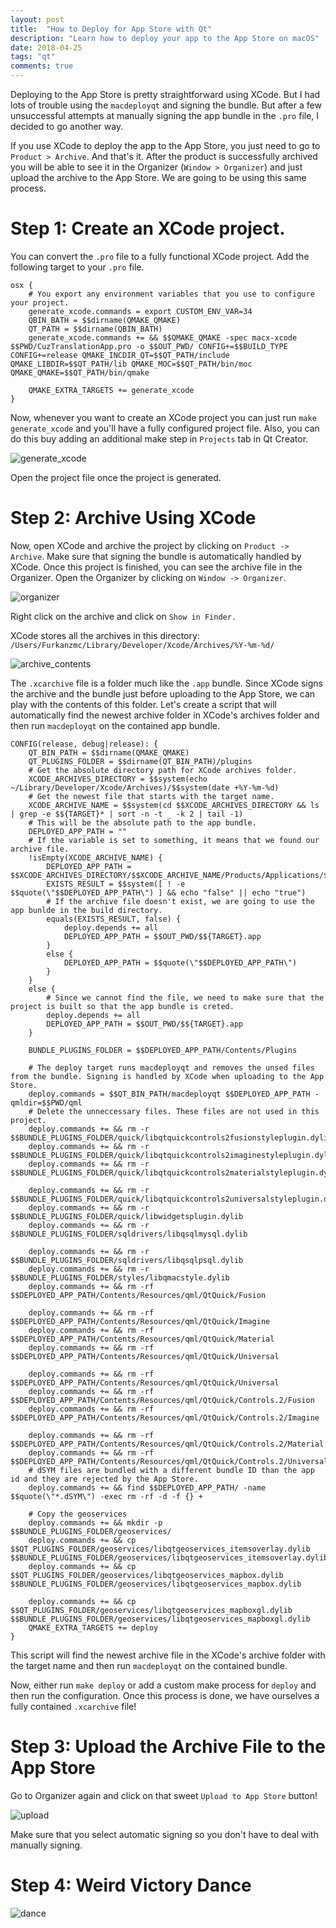 ```yaml
---
layout: post
title:  "How to Deploy for App Store with Qt"
description: "Learn how to deploy your app to the App Store on macOS"
date: 2018-04-25
tags: "qt"
comments: true
---
```


Deploying to the App Store is pretty straightforward using XCode. But I had lots of trouble using the `macdeployqt` and signing the bundle.
But after a few unsuccessful attempts at manually signing the app bundle in the `.pro` file, I decided to go another way.

If you use XCode to deploy the app to the App Store, you just need to go to `Product > Archive`. And that's it. After the product is successfully archived
you will be able to see it in the Organizer (`Window > Organizer`) and just upload the archive to the App Store. We are going to be using this same process.

# Step 1: Create an XCode project.

You can convert the `.pro` file to a fully functional XCode project. Add the following target to your `.pro` file.

```qmake
osx {
    # You export any environment variables that you use to configure your project.
    generate_xcode.commands = export CUSTOM_ENV_VAR=34
    QBIN_BATH = $$dirname(QMAKE_QMAKE)
    QT_PATH = $$dirname(QBIN_BATH)
    generate_xcode.commands += && $$QMAKE_QMAKE -spec macx-xcode $$PWD/CuzTranslationApp.pro -o $$OUT_PWD/ CONFIG+=$$BUILD_TYPE CONFIG+=release QMAKE_INCDIR_QT=$$QT_PATH/include QMAKE_LIBDIR=$$QT_PATH/lib QMAKE_MOC=$$QT_PATH/bin/moc QMAKE_QMAKE=$$QT_PATH/bin/qmake

    QMAKE_EXTRA_TARGETS += generate_xcode
}
```

Now, whenever you want to create an XCode project you can just run `make generate_xcode` and you'll have a fully configured project file.
Also, you can do this buy adding an additional make step in `Projects` tab in Qt Creator.

![generate_xcode](https://drive.google.com/uc?export=download&id=1U01isydj83gXqT8eU1hKq2TrhqG5VNoB)

Open the project file once the project is generated.

# Step 2: Archive Using XCode

Now, open XCode and archive the project by clicking on `Product -> Archive`. Make sure that signing the bundle is automatically handled by XCode. Once this project is finished, you can see the archive file in the Organizer.
Open the Organizer by clicking on `Window -> Organizer`.

![organizer](https://drive.google.com/uc?export=download&id=1SjK3bZvUsyv2stAOZldOjIXedpLX5-q7)


Right click on the archive and click on `Show in Finder.`

XCode stores all the archives in this directory: `/Users/Furkanzmc/Library/Developer/Xcode/Archives/%Y-%m-%d/`

![archive_contents](https://drive.google.com/uc?export=download&id=1eu0QeHRJetqwvlzF0ih-HmmVkI2cpQdX)

The `.xcarchive` file is a folder much like the `.app` bundle. Since XCode signs the archive and the bundle just before uploading to the App Store, we can play with the contents of this folder.
Let's create a script that will automatically find the newest archive folder in XCode's archives folder and then run `macdeployqt` on the contained app bundle.

```qmake
CONFIG(release, debug|release): {
    QT_BIN_PATH = $$dirname(QMAKE_QMAKE)
    QT_PLUGINS_FOLDER = $$dirname(QT_BIN_PATH)/plugins
    # Get the absolute directory path for XCode archives folder.
    XCODE_ARCHIVES_DIRECTORY = $$system(echo ~/Library/Developer/Xcode/Archives)/$$system(date +%Y-%m-%d)
    # Get the newest file that starts with the target name.
    XCODE_ARCHIVE_NAME = $$system(cd $$XCODE_ARCHIVES_DIRECTORY && ls | grep -e $${TARGET}* | sort -n -t _ -k 2 | tail -1)
    # This will be the absolute path to the app bundle.
    DEPLOYED_APP_PATH = ""
    # If the variable is set to something, it means that we found our archive file.
    !isEmpty(XCODE_ARCHIVE_NAME) {
        DEPLOYED_APP_PATH = $$XCODE_ARCHIVES_DIRECTORY/$$XCODE_ARCHIVE_NAME/Products/Applications/$${TARGET}.app
        EXISTS_RESULT = $$system([ ! -e $$quote(\"$$DEPLOYED_APP_PATH\") ] && echo "false" || echo "true")
        # If the archive file doesn't exist, we are going to use the app bunlde in the build directory.
        equals(EXISTS_RESULT, false) {
            deploy.depends += all
            DEPLOYED_APP_PATH = $$OUT_PWD/$${TARGET}.app
        }
        else {
            DEPLOYED_APP_PATH = $$quote(\"$$DEPLOYED_APP_PATH\")
        }
    }
    else {
        # Since we cannot find the file, we need to make sure that the project is built so that the app bundle is creted.
        deploy.depends += all
        DEPLOYED_APP_PATH = $$OUT_PWD/$${TARGET}.app
    }

    BUNDLE_PLUGINS_FOLDER = $$DEPLOYED_APP_PATH/Contents/Plugins

    # The deploy target runs macdeployqt and removes the unsed files from the bundle. Signing is handled by XCode when uploading to the App Store.
    deploy.commands = $$QT_BIN_PATH/macdeployqt $$DEPLOYED_APP_PATH -qmldir=$$PWD/qml
    # Delete the unneccessary files. These files are not used in this project.
    deploy.commands += && rm -r $$BUNDLE_PLUGINS_FOLDER/quick/libqtquickcontrols2fusionstyleplugin.dylib
    deploy.commands += && rm -r $$BUNDLE_PLUGINS_FOLDER/quick/libqtquickcontrols2imaginestyleplugin.dylib
    deploy.commands += && rm -r $$BUNDLE_PLUGINS_FOLDER/quick/libqtquickcontrols2materialstyleplugin.dylib

    deploy.commands += && rm -r $$BUNDLE_PLUGINS_FOLDER/quick/libqtquickcontrols2universalstyleplugin.dylib
    deploy.commands += && rm -r $$BUNDLE_PLUGINS_FOLDER/quick/libwidgetsplugin.dylib
    deploy.commands += && rm -r $$BUNDLE_PLUGINS_FOLDER/sqldrivers/libqsqlmysql.dylib

    deploy.commands += && rm -r $$BUNDLE_PLUGINS_FOLDER/sqldrivers/libqsqlpsql.dylib
    deploy.commands += && rm -r $$BUNDLE_PLUGINS_FOLDER/styles/libqmacstyle.dylib
    deploy.commands += && rm -rf $$DEPLOYED_APP_PATH/Contents/Resources/qml/QtQuick/Fusion

    deploy.commands += && rm -rf $$DEPLOYED_APP_PATH/Contents/Resources/qml/QtQuick/Imagine
    deploy.commands += && rm -rf $$DEPLOYED_APP_PATH/Contents/Resources/qml/QtQuick/Material
    deploy.commands += && rm -rf $$DEPLOYED_APP_PATH/Contents/Resources/qml/QtQuick/Universal

    deploy.commands += && rm -rf $$DEPLOYED_APP_PATH/Contents/Resources/qml/QtQuick/Universal
    deploy.commands += && rm -rf $$DEPLOYED_APP_PATH/Contents/Resources/qml/QtQuick/Controls.2/Fusion
    deploy.commands += && rm -rf $$DEPLOYED_APP_PATH/Contents/Resources/qml/QtQuick/Controls.2/Imagine

    deploy.commands += && rm -rf $$DEPLOYED_APP_PATH/Contents/Resources/qml/QtQuick/Controls.2/Material
    deploy.commands += && rm -rf $$DEPLOYED_APP_PATH/Contents/Resources/qml/QtQuick/Controls.2/Universal
    # dSYM files are bundled with a different bundle ID than the app id and they are rejected by the App Store.
    deploy.commands += && find $$DEPLOYED_APP_PATH/ -name $$quote(\"*.dSYM\") -exec rm -rf -d -f {} +

    # Copy the geoservices
    deploy.commands += && mkdir -p $$BUNDLE_PLUGINS_FOLDER/geoservices/
    deploy.commands += && cp $$QT_PLUGINS_FOLDER/geoservices/libqtgeoservices_itemsoverlay.dylib $$BUNDLE_PLUGINS_FOLDER/geoservices/libqtgeoservices_itemsoverlay.dylib
    deploy.commands += && cp $$QT_PLUGINS_FOLDER/geoservices/libqtgeoservices_mapbox.dylib $$BUNDLE_PLUGINS_FOLDER/geoservices/libqtgeoservices_mapbox.dylib

    deploy.commands += && cp $$QT_PLUGINS_FOLDER/geoservices/libqtgeoservices_mapboxgl.dylib $$BUNDLE_PLUGINS_FOLDER/geoservices/libqtgeoservices_mapboxgl.dylib
    QMAKE_EXTRA_TARGETS += deploy
}
```

This script will find the newest archive file in the XCode's archive folder with the target name and then run `macdeployqt` on the contained bundle.

Now, either run `make deploy` or add a custom make process for `deploy` and then run the configuration.
Once this process is done, we have ourselves a fully contained `.xcarchive` file!

# Step 3: Upload the Archive File to the App Store

Go to Organizer again and click on that sweet `Upload to App Store` button!

![upload](https://drive.google.com/uc?export=download&id=1CANfhT8ADAICF-M74xu8YIE93wETxjvV)

Make sure that you select automatic signing so you don't have to deal with manually signing.

# Step 4: Weird Victory Dance

![dance](https://media.giphy.com/media/eGwW26RL3PknC/giphy.gif)
